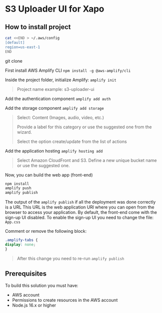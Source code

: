 # S3 Uploader UI for Xapo

## How to install project

```sh
cat <<END > ~/.aws/config
[default]
region=us-east-1
END
```

git clone


First install AWS Amplify CLI
`npm install -g @aws-amplify/cli`

Inside the project folder, initialize Amplify:
`amplify init`
> Project name example: s3-uploader-ui

Add the authentication component
`amplify add auth`

Add the storage component
`amplify add storage`

> Select: Content (Images, audio, video, etc.)
> 
> Provide a label for this category or use the suggested one from the wizard.
>
> Select the option create/update from the list of actions

Add the application hosting
`amplify hosting add`

> Select Amazon CloudFront and S3. Define a new unique bucket name or use the suggested one.

Now, you can build the web app (front-end)

```bash
npm install
amplify push
amplify publish
```

The output of the `amplify publish` if all the deployment was done correctly is a URL
This URL is the web application URl where you can open from the browser to access your application.
By default, the front-end come with the sign-up UI disabled. To enable the sign-up UI you need to change the file: `App.css`

Comment or remove the following block:

```css
.amplify-tabs {
display: none;
}
```
> After this change you need to re-run `amplify publish`


## Prerequisites

To build this solution you must have:
- AWS account
- Permissions to create resources in the AWS account
- Node.js 16.x or higher
